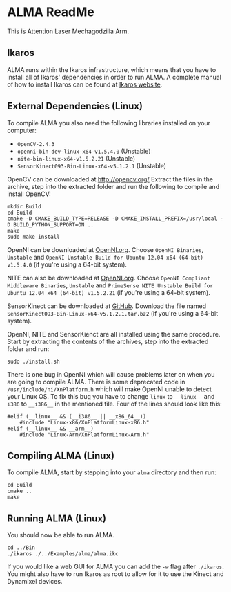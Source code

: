 ALMA ReadMe
=============
This is Attention Laser Mechagodzilla Arm.


Ikaros
-----------------
ALMA runs within the Ikaros infrastructure, which means that you have to install all of Ikaros' dependencies in order to run ALMA. A complete manual of how to install Ikaros can be found at [Ikaros website](http://www.ikaros-project.org/installing/).


External Dependencies (Linux)
-----------------
To compile ALMA you also need the following libraries installed on your computer:
* `OpenCV-2.4.3`
* `openni-bin-dev-linux-x64-v1.5.4.0` (Unstable)
* `nite-bin-linux-x64-v1.5.2.21` (Unstable)
* `SensorKinect093-Bin-Linux-x64-v5.1.2.1` (Unstable)

OpenCV can be downloaded at http://opencv.org/
Extract the files in the archive, step into the extracted folder and run the following to compile and install OpenCV:

```
mkdir Build
cd Build
cmake -D CMAKE_BUILD_TYPE=RELEASE -D CMAKE_INSTALL_PREFIX=/usr/local -D BUILD_PYTHON_SUPPORT=ON ..
make
sudo make install
```

OpenNI can be downloaded at [OpenNI.org](http://www.openni.org/Downloads/OpenNIModules.aspx). Choose `OpenNI Binaries`, `Unstable` and `OpenNI Unstable Build for Ubuntu 12.04 x64 (64-bit) v1.5.4.0` (if you're using a 64-bit system).

NITE can also be downloaded at [OpenNI.org](http://www.openni.org/Downloads/OpenNIModules.aspx). Choose `OpenNI Compliant Middleware Binaries`, `Unstable` and `PrimeSense NITE Unstable Build for Ubuntu 12.04 x64 (64-bit) v1.5.2.21` (if you're using a 64-bit system).

SensorKinect can be downloaded at [GitHub](https://github.com/avin2/SensorKinect/tree/unstable/Bin). Download the file named `SensorKinect093-Bin-Linux-x64-v5.1.2.1.tar.bz2` (if you're using a 64-bit system).

OpenNI, NITE and SensorKienct are all installed using the same procedure. Start by extracting the contents of the archives, step into the extracted folder and run:
```
sudo ./install.sh
```

There is one bug in OpenNI which will cause problems later on when you are going to compile ALMA. There is some deprecated code in `/usr/include/ni/XnPlatform.h` which will make OpenNI unable to detect your Linux OS. To fix this bug you have to change `linux` to `__linux__` and `i386` to `__i386__` in the mentioned file. Four of the lines should look like this:

    #elif (__linux__ && (__i386__ || __x86_64__))
        #include "Linux-x86/XnPlatformLinux-x86.h"
    #elif (__linux__ && __arm__)
        #include "Linux-Arm/XnPlatformLinux-Arm.h"



Compiling ALMA (Linux)
-----------------
To compile ALMA, start by stepping into your `alma` directory and then run:
```
cd Build
cmake ..
make
```

Running ALMA (Linux)
-----------------
You should now be able to run ALMA.
```
cd ../Bin
./ikaros ./../Examples/alma/alma.ikc
```

If you would like a web GUI for ALMA you can add the `-w` flag after `./ikaros`. You might also have to run Ikaros as root to allow for it to use the Kinect and Dynamixel devices.
